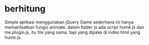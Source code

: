 berhitung
=========

Simple aplikasi menggunakan jQuery
Game sederhana ini hanya memanfaatkan fungsi animate.
dalam folder js ada script hume.js dan me.plugin.js, itu file yang sama. tapi yang dipake di index.html yang hume.js.


